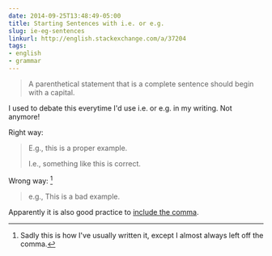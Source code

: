 ```yaml
---
date: 2014-09-25T13:48:49-05:00
title: Starting Sentences with i.e. or e.g.
slug: ie-eg-sentences
linkurl: http://english.stackexchange.com/a/37204
tags:
- english
- grammar
---
```


> A parenthetical statement that is a complete sentence should begin with a capital.

I used to debate this everytime I'd use i.e. or e.g. in my writing. Not anymore!

Right way:

> E.g., this is a proper example.
>
> I.e., something like this is correct.

Wrong way: [^1]

> e.g., This is a bad example.

Apparently it is also good practice to [include the comma](http://english.stackexchange.com/a/16215).

[^1]: Sadly this is how I've usually written it, except I almost always left off the comma.